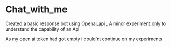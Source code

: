 # Chat_with_me

Created a basic response bot using Openai_api , 
A minor experiment only to understand the capability of an Api

As my open ai token had got empty i could'nt continue on my experiments
